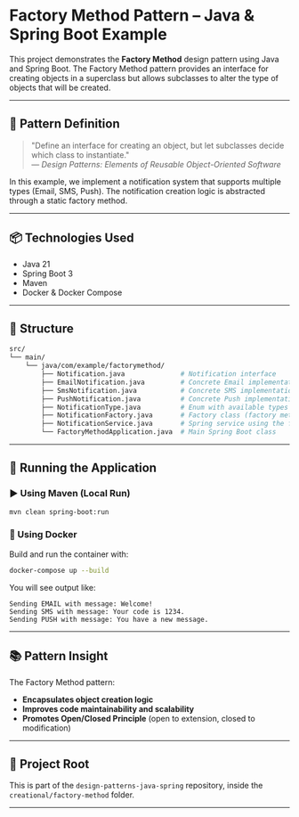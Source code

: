 # Factory Method Pattern – Java & Spring Boot Example

This project demonstrates the **Factory Method** design pattern using Java and Spring Boot. The Factory Method pattern provides an interface for creating objects in a superclass but allows subclasses to alter the type of objects that will be created.

---

## 🧱 Pattern Definition

> "Define an interface for creating an object, but let subclasses decide which class to instantiate."  
> — *Design Patterns: Elements of Reusable Object-Oriented Software*

In this example, we implement a notification system that supports multiple types (Email, SMS, Push). The notification creation logic is abstracted through a static factory method.

---

## 📦 Technologies Used

- Java 21
- Spring Boot 3
- Maven
- Docker & Docker Compose

---

## 🧩 Structure

```bash
src/
└── main/
    └── java/com/example/factorymethod/
        ├── Notification.java              # Notification interface
        ├── EmailNotification.java         # Concrete Email implementation
        ├── SmsNotification.java           # Concrete SMS implementation
        ├── PushNotification.java          # Concrete Push implementation
        ├── NotificationType.java          # Enum with available types
        ├── NotificationFactory.java       # Factory class (factory method)
        ├── NotificationService.java       # Spring service using the factory
        └── FactoryMethodApplication.java  # Main Spring Boot class
```

---

## 🚀 Running the Application

### ▶️ Using Maven (Local Run)

```bash
mvn clean spring-boot:run
```

### 🐳 Using Docker

Build and run the container with:

```bash
docker-compose up --build
```

You will see output like:

```text
Sending EMAIL with message: Welcome!
Sending SMS with message: Your code is 1234.
Sending PUSH with message: You have a new message.
```

---

## 📚 Pattern Insight

The Factory Method pattern:

- **Encapsulates object creation logic**
- **Improves code maintainability and scalability**
- **Promotes Open/Closed Principle** (open to extension, closed to modification)

---

## 📁 Project Root

This is part of the `design-patterns-java-spring` repository, inside the `creational/factory-method` folder.

---
